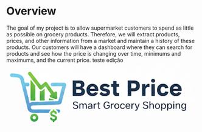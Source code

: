 # Overview
The goal of my project is to allow supermarket customers to spend as little as possible on grocery products. Therefore, we will extract products, prices, and other information from a market and maintain a history of these products. Our customers will have a dashboard where they can search for products and see how the price is changing over time, minimums and maximums, and the current price.
teste edição
![Logo](.github/src/img/overview.png)
